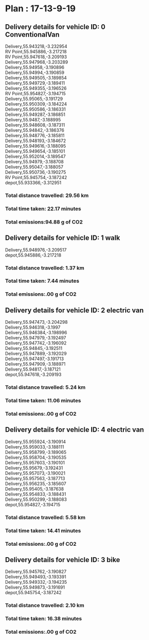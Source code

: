 # Plan : 17-13-9-19
## Delivery details for vehicle ID: 0 ConventionalVan 
Delivery,55.943218,-3.232954<br>RV Point,55.945886,-3.217218<br>RV Point,55.947618,-3.209193<br>Delivery,55.947968,-3.203289<br>Delivery,55.94958,-3.190896<br>Delivery,55.94994,-3.190859<br>Delivery,55.949505,-3.189854<br>Delivery,55.949729,-3.189411<br>Delivery,55.949355,-3.196526<br>RV Point,55.954827,-3.194715<br>Delivery,55.95065,-3.191729<br>Delivery,55.950309,-3.184224<br>Delivery,55.950586,-3.186331<br>Delivery,55.949287,-3.186851<br>Delivery,55.9487,-3.188995<br>Delivery,55.948608,-3.187311<br>Delivery,55.94842,-3.186376<br>Delivery,55.948776,-3.185811<br>Delivery,55.948193,-3.184672<br>Delivery,55.949616,-3.188095<br>Delivery,55.949654,-3.185101<br>Delivery,55.952014,-3.189547<br>Delivery,55.94979,-3.188708<br>Delivery,55.95047,-3.188057<br>Delivery,55.950736,-3.190275<br>RV Point,55.945754,-3.187242<br>depot,55.933366,-3.312951<br>
### Total distance travelled: 29.56 km 
### Total time taken: 22.17 minutes 
### Total emissions:94.88 g of CO2
## Delivery details for vehicle ID: 1 walk 
Delivery,55.948976,-3.209517<br>depot,55.945886,-3.217218<br>
### Total distance travelled: 1.37 km 
### Total time taken: 7.44 minutes 
### Total emissions:.00 g of CO2
## Delivery details for vehicle ID: 2 electric van 
Delivery,55.947473,-3.204298<br>Delivery,55.946318,-3.1997<br>Delivery,55.946384,-3.198996<br>Delivery,55.947979,-3.192497<br>Delivery,55.947742,-3.196092<br>Delivery,55.94845,-3.192511<br>Delivery,55.947889,-3.192029<br>Delivery,55.947497,-3.191713<br>Delivery,55.947909,-3.188971<br>Delivery,55.94817,-3.187121<br>depot,55.947618,-3.209193<br>
### Total distance travelled: 5.24 km 
### Total time taken: 11.06 minutes 
### Total emissions:.00 g of CO2
## Delivery details for vehicle ID: 4 electric van 
Delivery,55.955924,-3.190914<br>Delivery,55.959033,-3.188111<br>Delivery,55.958799,-3.189065<br>Delivery,55.958704,-3.190535<br>Delivery,55.957603,-3.190101<br>Delivery,55.95679,-3.192431<br>Delivery,55.957073,-3.190021<br>Delivery,55.957563,-3.187713<br>Delivery,55.956235,-3.185607<br>Delivery,55.95405,-3.187638<br>Delivery,55.954833,-3.188431<br>Delivery,55.950299,-3.188083<br>depot,55.954827,-3.194715<br>
### Total distance travelled: 5.58 km 
### Total time taken: 14.41 minutes 
### Total emissions:.00 g of CO2
## Delivery details for vehicle ID: 3 bike 
Delivery,55.945762,-3.190827<br>Delivery,55.949493,-3.193391<br>Delivery,55.949332,-3.194235<br>Delivery,55.949873,-3.191691<br>depot,55.945754,-3.187242<br>
### Total distance travelled: 2.10 km 
### Total time taken: 16.38 minutes 
### Total emissions:.00 g of CO2
